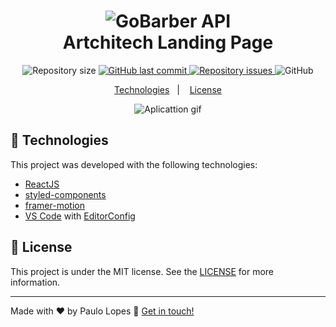 <h1 align="center">
    <img alt="GoBarber API" src="https://i.ibb.co/HTdgxr8/Screenshot-20201226-182114.png" />
    <br>
    Artchitech Landing Page
</h1>

<p align="center">

  <img alt="Repository size" src="https://img.shields.io/github/repo-size/lpaulovt/artchitect-landingpage.svg">
  <a href="https://github.com/lpaulovt/artchitect-landingpage/commits/master">
    <img alt="GitHub last commit" src="https://img.shields.io/github/last-commit/lpaulovt/artchitect-landingpage.svg">
  </a>

  <a href="https://github.com/lpaulovt/artchitect-landingpage/issues">
    <img alt="Repository issues" src="https://img.shields.io/github/issues/lpaulovt/artchitect-landingpage.svg">
  </a>

  <img alt="GitHub" src="https://img.shields.io/github/license/lpaulovt/artchitect-landingpage.svg">
</p>

<p align="center">
  <a href="#rocket-technologies">Technologies</a>&nbsp;&nbsp;&nbsp;|&nbsp;&nbsp;&nbsp;
  <a href="#memo-license">License</a>
</p>

<p align="center">
<img alt="Aplicattion gif" src="https://i.ibb.co/HF14kGq/ezgif-com-gif-maker-2.gif" >
</p>

## :rocket: Technologies

This project was developed with the following technologies:

- [ReactJS](https://reactjs.org/)
- [styled-components](https://www.styled-components.com/)
- [framer-motion](https://www.framer.com/motion/)
- [VS Code][vscode] with [EditorConfig][vceditconfig]

## :memo: License

This project is under the MIT license. See the [LICENSE](https://github.com/lpaulovt/artchitect-landingpage/blob/master/LICENSE) for more information.

---

Made with ♥ by Paulo Lopes :wave: [Get in touch!](https://www.linkedin.com/in/lpaulovt/)

[vscode]: https://code.visualstudio.com/
[yarn]: https://yarnpkg.com/
[vceditconfig]: https://marketplace.visualstudio.com/items?itemName=EditorConfig.EditorConfig
[vceslint]: https://marketplace.visualstudio.com/items?itemName=dbaeumer.vscode-eslint
